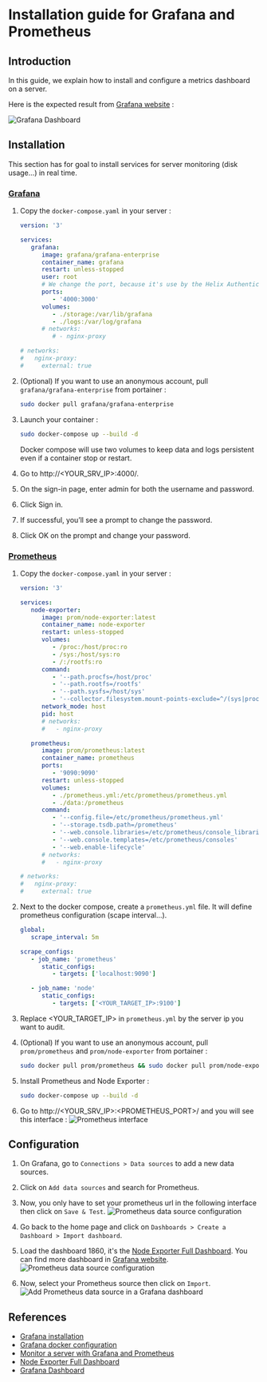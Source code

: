 # Installation guide for Grafana and Prometheus

## Introduction

In this guide, we explain how to install and configure a metrics dashboard on a server.


Here is the expected result from [Grafana website](https://grafana.com/grafana/dashboards/1860-node-exporter-full/") :

![Grafana Dashboard](assets/grafana/home-page.png)

## Installation

This section has for goal to install services for server monitoring (disk usage...) in real time.

### [Grafana](https://grafana.com/docs/grafana/latest/setup-grafana/installation/docker/)

1. Copy the `docker-compose.yaml` in your server :

   ```yaml
   version: '3'

   services:
      grafana:
         image: grafana/grafana-enterprise
         container_name: grafana
         restart: unless-stopped
         user: root
         # We change the port, because it's use by the Helix Authentication Service.
         ports:
            - '4000:3000'
         volumes:
            - ./storage:/var/lib/grafana
            - ./logs:/var/log/grafana
         # networks:
            # - nginx-proxy

   # networks:
   #   nginx-proxy:
   #     external: true
   ```

2. (Optional) If you want to use an anonymous account, pull `grafana/grafana-enterprise` from portainer :

   ```bash
   sudo docker pull grafana/grafana-enterprise
   ```

3. Launch your container :

   ```bash
   sudo docker-compose up --build -d
   ```

   Docker compose will use two volumes to keep data and logs persistent even if a container stop or restart.

4. Go to http://<YOUR_SRV_IP>:4000/.

5. On the sign-in page, enter admin for both the username and password.

6. Click Sign in.

7. If successful, you’ll see a prompt to change the password.

8. Click OK on the prompt and change your password.

### [Prometheus](https://grafana.com/docs/grafana-cloud/send-data/metrics/metrics-prometheus/prometheus-config-examples/docker-compose-linux/)

1. Copy the `docker-compose.yaml` in your server :

   ```yaml
   version: '3'

   services:
      node-exporter:
         image: prom/node-exporter:latest
         container_name: node-exporter
         restart: unless-stopped
         volumes:
            - /proc:/host/proc:ro
            - /sys:/host/sys:ro
            - /:/rootfs:ro
         command:
            - '--path.procfs=/host/proc'
            - '--path.rootfs=/rootfs'
            - '--path.sysfs=/host/sys'
            - '--collector.filesystem.mount-points-exclude=^/(sys|proc|dev|host|etc)($$|/)'
         network_mode: host
         pid: host
         # networks:
         #   - nginx-proxy

      prometheus:
         image: prom/prometheus:latest
         container_name: prometheus
         ports:
            - '9090:9090'
         restart: unless-stopped
         volumes:
            - ./prometheus.yml:/etc/prometheus/prometheus.yml
            - ./data:/prometheus
         command:
            - '--config.file=/etc/prometheus/prometheus.yml'
            - '--storage.tsdb.path=/prometheus'
            - '--web.console.libraries=/etc/prometheus/console_libraries'
            - '--web.console.templates=/etc/prometheus/consoles'
            - '--web.enable-lifecycle'
         # networks:
         #   - nginx-proxy

   # networks:
   #   nginx-proxy:
   #     external: true
   ```

2. Next to the docker compose, create a `prometheus.yml` file. It will define prometheus configuration (scape interval...).

   ```yaml
   global:
      scrape_interval: 5m

   scrape_configs:
      - job_name: 'prometheus'
         static_configs:
            - targets: ['localhost:9090']

      - job_name: 'node'
         static_configs:
            - targets: ['<YOUR_TARGET_IP>:9100']
   ```

3. Replace <YOUR_TARGET_IP> in `prometheus.yml` by the server ip you want to audit.

4. (Optional) If you want to use an anonymous account, pull `prom/prometheus` and `prom/node-exporter` from portainer :

   ```bash
   sudo docker pull prom/prometheus && sudo docker pull prom/node-exporter
   ```

5. Install Prometheus and Node Exporter :

   ```bash
   sudo docker-compose up --build -d
   ```

6. Go to http://<YOUR_SRV_IP>:<PROMETHEUS_PORT>/ and you will see this interface :
   ![Prometheus interface](assets/prometheus/0-prometheus-interface.PNG)

## Configuration

1. On Grafana, go to `Connections > Data sources` to add a new data sources.

2. Click on `Add data sources` and search for Prometheus.

3. Now, you only have to set your prometheus url in the following interface then click on `Save & Test`.
   ![Prometheus data source configuration](assets/grafana/0-add-prometheus-source.PNG)

4. Go back to the home page and click on `Dashboards > Create a Dashboard > Import dashboard`.

5. Load the dashboard 1860, it's the [Node Exporter Full Dashboard](https://grafana.com/grafana/dashboards/1860-node-exporter-full/).
   You can find more dashboard in [Grafana website](https://grafana.com/grafana/dashboards/).
   ![Prometheus data source configuration](assets/grafana/1-add-prometheus-dashboard.PNG)

6. Now, select your Prometheus source then click on `Import`.
   ![Add Prometheus data source in a Grafana dashboard](assets/grafana/2-add-prometheus-source-in-dashboard.PNG)

## References

- [Grafana installation](https://grafana.com/docs/grafana/latest/setup-grafana/installation/docker/)
- [Grafana docker configuration](https://grafana.com/docs/grafana/latest/setup-grafana/configure-docker/)
- [Monitor a server with Grafana and Prometheus](https://grafana.com/docs/grafana-cloud/send-data/metrics/metrics-prometheus/prometheus-config-examples/docker-compose-linux/)
- [Node Exporter Full Dashboard](https://grafana.com/grafana/dashboards/1860-node-exporter-full/)
- [Grafana Dashboard](https://grafana.com/grafana/dashboards/)
